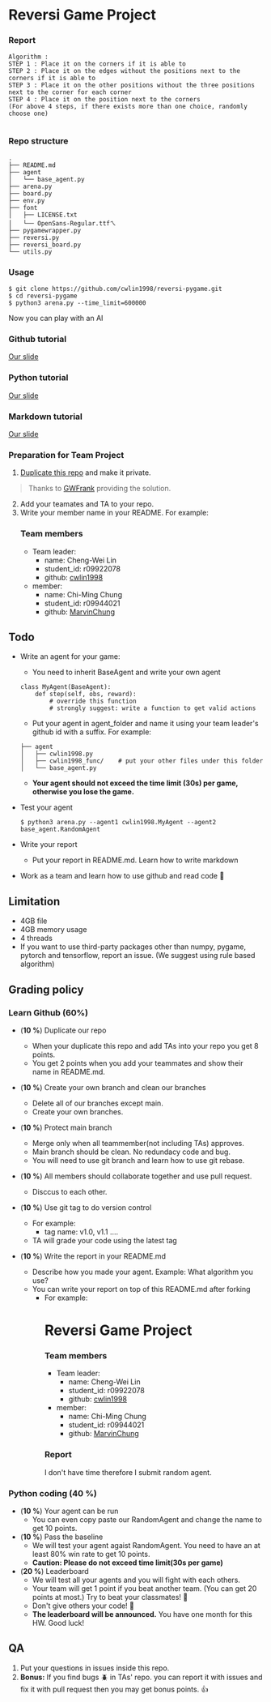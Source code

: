 # Reversi Game Project
### Report
```
Algorithm :
STEP 1 : Place it on the corners if it is able to
STEP 2 : Place it on the edges without the positions next to the corners if it is able to
STEP 3 : Place it on the other positions without the three positions next to the corner for each corner
STEP 4 : Place it on the position next to the corners
(For above 4 steps, if there exists more than one choice, randomly choose one)


```
### Repo structure
```
.
├── README.md
├── agent
│   └── base_agent.py
├── arena.py
├── board.py
├── env.py
├── font
│   ├── LICENSE.txt
│   └── OpenSans-Regular.ttfㄟ
├── pygamewrapper.py
├── reversi.py
├── reversi_board.py
└── utils.py
```


### Usage
```
$ git clone https://github.com/cwlin1998/reversi-pygame.git
$ cd reversi-pygame
$ python3 arena.py --time_limit=600000
```

Now you can play with an AI
### Github tutorial 
[Our slide](https://docs.google.com/presentation/d/1X0YmTyj4BNnG7E8saxtG-jH9XLWm8OiFG3L21HhgRwc/edit#slide=id.gacd295469b_2_15)

### Python tutorial

[Our slide](https://docs.google.com/presentation/d/1pyyqS0QBvdS6jl4sLFFINce6fYdUXPpX9f47-3n6AME/edit?usp=sharing)

### Markdown tutorial

[Our slide](https://docs.google.com/presentation/d/1BrGTMmXFdGQpRkhMQs3FPhjOsyPv-EwPOy3bguRlIbI/edit?usp=sharing)



###  Preparation for Team Project
1. [Duplicate this repo](https://docs.github.com/en/free-pro-team@latest/github/creating-cloning-and-archiving-repositories/duplicating-a-repository) and make it private.
> Thanks to [GWFrank](https://github.com/GWFrank) providing the solution.
2. Add your teamates and TA to your repo.
3. Write your member name in your README.
For example:
    ### Team members
    - Team leader:
        - name: Cheng-Wei Lin
        - student_id: r09922078
        - github: [cwlin1998](https://github.com/cwlin1998)
    - member:
        - name: Chi-Ming Chung
        - student_id: r09944021
        - github: [MarvinChung](https://github.com/MarvinChung)

## Todo
- Write an agent for your game:
    - You need to inherit BaseAgent and write your own agent
    ```
    class MyAgent(BaseAgent):
        def step(self, obs, reward):
            # override this function
            # strongly suggest: write a function to get valid actions
    ```
    - Put your agent in agent_folder and name it using your team leader's github id with a suffix.
    For example:
    ```
    ├── agent
    │   ├── cwlin1998.py
    │   ├── cwlin1998_func/    # put your other files under this folder
    │   └── base_agent.py 
    ```
    
    - **Your agent should not exceed the time limit (30s) per game, otherwise you lose the game.**
- Test your agent
    ```
    $ python3 arena.py --agent1 cwlin1998.MyAgent --agent2 base_agent.RandomAgent
    ```
- Write your report
    
    - Put your report in README.md. Learn how to write markdown
    
- Work as a team and learn how to use github and read code :100: 

## Limitation
- 4GB file
- 4GB memory usage 
- 4 threads
- If you want to use third-party packages other than numpy, pygame, pytorch and tensorflow, report an issue. (We suggest using rule based algorithm)


## Grading policy
### Learn Github (60%)
- (**10 %**) Duplicate our repo
    - When your duplicate this repo and add TAs into your repo you get 8 points.
    - You get 2 points when you add your teammates and show their name in README.md.
- (**10 %**) Create your own branch and clean our branches
    - Delete all of our branches except main.
    - Create your own branches.
- (**10 %**) Protect main branch 
    - Merge only when all teammember(not including TAs) approves.
    - Main branch should be clean. No redundacy code and bug.
    - You will need to use git branch and learn how to use git rebase.
- (**10 %**) All members should collaborate together and use pull request.
    
    - Disccus to each other.
- (**10 %**) Use git tag to do version control
    - For example: 
        - tag name: v1.0, v1.1 ....
    - TA will grade your code using the latest tag
- (**10 %**) Write the report in your README.md
    - Describe how you made your agent. Example: What algorithm you use?
    - You can write your report on top of this README.md after forking
        - For example:
            # Reversi Game Project
            ### Team members
            - Team leader:
                - name: Cheng-Wei Lin
                - student_id: r09922078
                - github: [cwlin1998](https://github.com/cwlin1998)
            - member:
                - name: Chi-Ming Chung
                - student_id: r09944021
                - github: [MarvinChung](https://github.com/MarvinChung)
            ### Report
            I don't have time therefore I submit random agent.

### Python coding (40 %) 
- (**10 %**) Your agent can be run
    - You can even copy paste our RandomAgent and change the name to get 10 points. 
- (**10 %**) Pass the baseline
    - We will test your agent agaist RandomAgent. You need to have an at least 80% win rate to get 10 points.
    - **Caution: Please do not exceed time limit(30s per game)**
- (**20 %**) Leaderboard
    - We will test all your agents and you will fight with each others.
    - Your team will get 1 point if you beat another team. (You can get 20 points at most.) Try to beat  your classmates! :punch:
    - Don't give others your code! :no_good:
    - **The leaderboard will be announced.** 
    You have one month for this HW. Good luck!

## QA

1. Put your questions in issues inside this repo.
2. **Bonus:**
    If you find bugs :beetle: in TAs' repo. you can report it with issues and fix it with pull request then you may get bonus points. :thumbsup:

